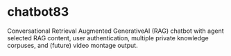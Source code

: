 # chatbot83
Conversational Retrieval Augmented GenerativeAI (RAG) chatbot with agent selected RAG content, user authentication, multiple private knowledge corpuses, and (future) video montage output.
